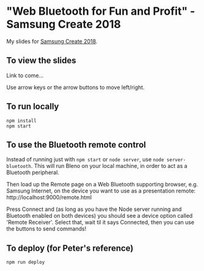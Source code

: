 # "Web Bluetooth for Fun and Profit" - Samsung Create 2018

My slides for [Samsung Create 2018](https://samsungcreate.com). 


## To view the slides

Link to come...

Use arrow keys or the arrow buttons to move left/right.


## To run locally

```
npm install
npm start
```


## To use the Bluetooth remote control

Instead of running just with `npm start` or `node server`, use `node server-bluetooth`. This will run Bleno on your
local machine, in order to act as a Bluetooth peripheral.

Then load up the Remote page on a Web Bluetooth supporting browser, e.g. Samsung Internet, on the device you want to use 
as a presentation remote: http://localhost:9000/remote.html

Press Connect and (as long as you have the Node server running and Bluetooth enabled on both devices) you should see
a device option called 'Remote Receiver'. Select that, wait til it says Connected, then you can use the buttons to send 
commands!


## To deploy (for Peter's reference)

```
npm run deploy
```
